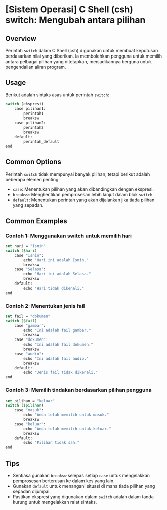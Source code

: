 # [Sistem Operasi] C Shell (csh) switch: Mengubah antara pilihan

## Overview
Perintah `switch` dalam C Shell (csh) digunakan untuk membuat keputusan berdasarkan nilai yang diberikan. Ia membolehkan pengguna untuk memilih antara pelbagai pilihan yang ditetapkan, menjadikannya berguna untuk pengendalian aliran program.

## Usage
Berikut adalah sintaks asas untuk perintah `switch`:

```csh
switch (ekspresi)
    case pilihan1:
        perintah1
        breaksw
    case pilihan2:
        perintah2
        breaksw
    default:
        perintah_default
end
```

## Common Options
Perintah `switch` tidak mempunyai banyak pilihan, tetapi berikut adalah beberapa elemen penting:

- `case`: Menentukan pilihan yang akan dibandingkan dengan ekspresi.
- `breaksw`: Menghentikan pemprosesan lebih lanjut dalam blok `switch`.
- `default`: Menentukan perintah yang akan dijalankan jika tiada pilihan yang sepadan.

## Common Examples

### Contoh 1: Menggunakan switch untuk memilih hari
```csh
set hari = "Isnin"
switch ($hari)
    case "Isnin":
        echo "Hari ini adalah Isnin."
        breaksw
    case "Selasa":
        echo "Hari ini adalah Selasa."
        breaksw
    default:
        echo "Hari tidak dikenali."
end
```

### Contoh 2: Menentukan jenis fail
```csh
set fail = "dokumen"
switch ($fail)
    case "gambar":
        echo "Ini adalah fail gambar."
        breaksw
    case "dokumen":
        echo "Ini adalah fail dokumen."
        breaksw
    case "audio":
        echo "Ini adalah fail audio."
        breaksw
    default:
        echo "Jenis fail tidak dikenali."
end
```

### Contoh 3: Memilih tindakan berdasarkan pilihan pengguna
```csh
set pilihan = "keluar"
switch ($pilihan)
    case "masuk":
        echo "Anda telah memilih untuk masuk."
        breaksw
    case "keluar":
        echo "Anda telah memilih untuk keluar."
        breaksw
    default:
        echo "Pilihan tidak sah."
end
```

## Tips
- Sentiasa gunakan `breaksw` selepas setiap `case` untuk mengelakkan pemprosesan berterusan ke dalam kes yang lain.
- Gunakan `default` untuk menangani situasi di mana tiada pilihan yang sepadan dijumpai.
- Pastikan ekspresi yang digunakan dalam `switch` adalah dalam tanda kurung untuk mengelakkan ralat sintaks.
